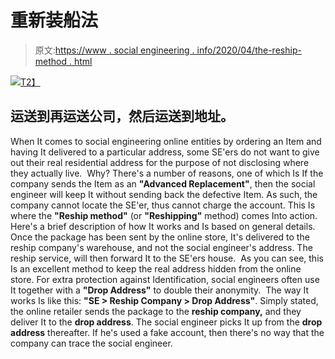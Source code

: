 # 重新装船法

> 原文:[https://www . social engineering . info/2020/04/the-reship-method . html](https://www.socialengineering.info/2020/04/the-reship-method.html)

[![](../Images/55a31b779219632640940694256f93ce.png)T2】](https://1.bp.blogspot.com/-AiMi6I6iX8s/XoNaSeHoagI/AAAAAAAAjgs/XcaMqxkiJCYZTwIDsj12ctA0rMjsu7y4wCLcBGAsYHQ/s1600/Reship.%2Bwww.socialengineers.net.jpg)

## 运送到再运送公司，然后运送到地址。

When It comes to social engineering online entities by ordering an Item and having It delivered to a particular address, some SE'ers do not want to give out their real residential address for the purpose of not disclosing where they actually live. 
  Why? There's a number of reasons, one of which Is If the company sends the Item as an **"Advanced Replacement"**, then the social engineer will keep It without sending back the defective Item. As such, the company cannot locate the SE'er, thus cannot charge the account.
  This Is where the **"Reship method"** (or **"Reshipping"** method) comes Into action. Here's a brief description of how It works and Is based on general details. Once the package has been sent by the online store, It's delivered to the reship company's warehouse, and not the social engineer's address. The reship service, will then forward It to the SE'ers house. 
  As you can see, this Is an excellent method to keep the real address hidden from the online store. For extra protection against Identification, social engineers often use It together with a **"Drop Address"** to double their anonymity. 
  The way It works Is like this: **"SE > Reship Company > Drop Address"**. Simply stated, the online retailer sends the package to the **reship company,** and they deliver It to the **drop address**. The social engineer picks It up from the **drop address** thereafter. If he's used a fake account, then there's no way that the company can trace the social engineer.
